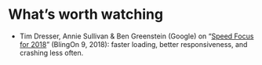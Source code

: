 <!--
tags:
  - worth-watching
  - javascript
description: List of favorite talks and performances.
-->

# What’s worth watching

- Tim Dresser, Annie Sullivan & Ben Greenstein (Google) on “[Speed Focus for 2018](https://youtu.be/wsYf1fmj8z8)” (BlingOn 9, 2018): faster loading, better responsiveness, and crashing less often.
<!--: class="post__content-list" -->
